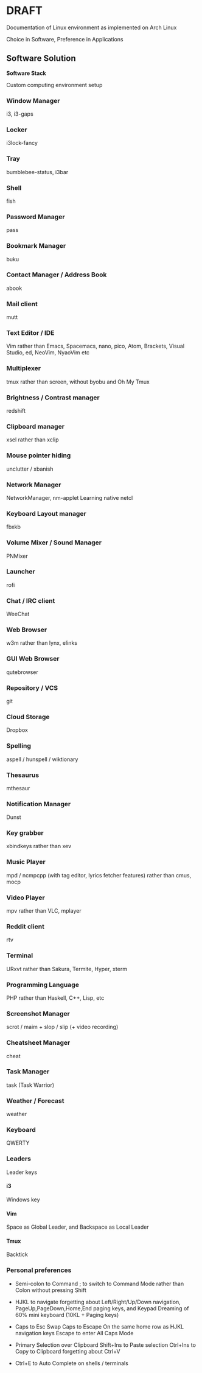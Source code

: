 # DRAFT

Documentation of Linux environment as implemented on Arch Linux

Choice in Software, Preference in Applications

## Software Solution

**Software Stack**

Custom computing environment setup

### Window Manager
i3, i3-gaps

### Locker
i3lock-fancy

### Tray
bumblebee-status, i3bar

### Shell
fish

### Password Manager
pass

### Bookmark Manager
buku

### Contact Manager / Address Book
abook

### Mail client
mutt

### Text Editor / IDE
Vim
	rather than Emacs, Spacemacs, nano, pico, Atom, Brackets, Visual Studio, ed, NeoVim, NyaoVim etc

### Multiplexer
tmux
	rather than screen, without byobu and Oh My Tmux

### Brightness / Contrast manager
redshift

### Clipboard manager
xsel
	rather than xclip

### Mouse pointer hiding
unclutter / xbanish

### Network Manager
NetworkManager, nm-applet
	Learning native netcl

### Keyboard Layout manager
fbxkb

### Volume Mixer / Sound Manager
PNMixer

### Launcher
rofi

### Chat / IRC client
WeeChat

### Web Browser
w3m
	rather than lynx, elinks

### GUI Web Browser
qutebrowser

### Repository / VCS
git

### Cloud Storage
Dropbox

### Spelling
aspell / hunspell / wiktionary

### Thesaurus
mthesaur

### Notification Manager
Dunst

### Key grabber
xbindkeys
	rather than xev

### Music Player
mpd / ncmpcpp (with tag editor, lyrics fetcher features)
	rather than cmus, mocp

### Video Player
mpv
	rather than VLC, mplayer

### Reddit client
rtv

### Terminal
URxvt
	rather than Sakura, Termite, Hyper, xterm

### Programming Language
PHP
	rather than Haskell, C++, Lisp, etc

### Screenshot Manager
scrot / maim + slop / slip (+ video recording)

### Cheatsheet Manager
cheat

### Task Manager
task (Task Warrior)

### Weather / Forecast
weather

### Keyboard
QWERTY

### Leaders

Leader keys

#### i3
Windows key

#### Vim
Space as Global Leader, and Backspace as Local Leader

#### Tmux
Backtick

### Personal preferences

* Semi-colon to Command
	; to switch to Command Mode
	rather than Colon without pressing Shift

* HJKL to navigate
	forgetting about Left/Right/Up/Down navigation, PageUp,PageDown,Home,End paging keys, and Keypad
	Dreaming of 60% mini keyboard (10KL + Paging keys)

* Caps to Esc Swap
	Caps to Escape
		On the same home row as HJKL navigation keys
	Escape to enter All Caps Mode

* Primary Selection over Clipboard
	Shift+Ins to Paste selection
	Ctrl+Ins to Copy to Clipboard
		forgetting about Ctrl+V

* Ctrl+E to Auto Complete
	on shells / terminals
